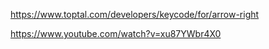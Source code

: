 https://www.toptal.com/developers/keycode/for/arrow-right

https://www.youtube.com/watch?v=xu87YWbr4X0
